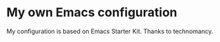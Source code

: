 # My own Emacs configuration 

My configuration is based on Emacs Starter Kit.
Thanks to technomancy.


